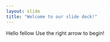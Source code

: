 ```yaml
---
layout: slide
title: "Welcome to our slide deck!"
---
```

Hello fellow
Use the right arrow to begin!
